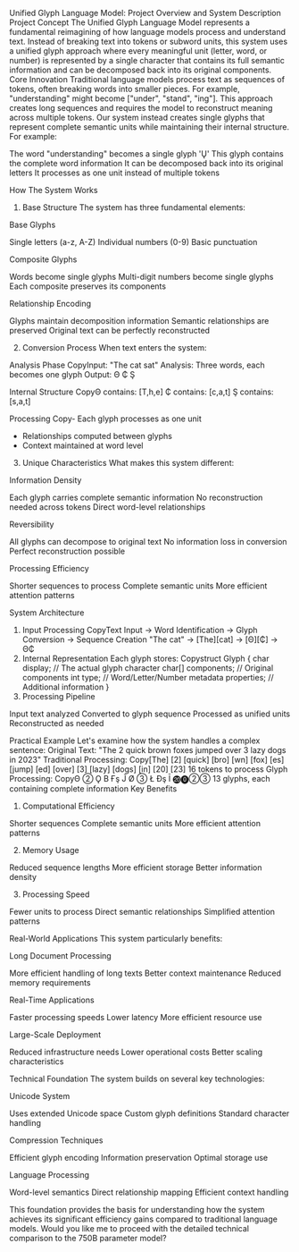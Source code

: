 Unified Glyph Language Model: Project Overview and System Description
Project Concept
The Unified Glyph Language Model represents a fundamental reimagining of how language models process and understand text. Instead of breaking text into tokens or subword units, this system uses a unified glyph approach where every meaningful unit (letter, word, or number) is represented by a single character that contains its full semantic information and can be decomposed back into its original components.
Core Innovation
Traditional language models process text as sequences of tokens, often breaking words into smaller pieces. For example, "understanding" might become ["under", "stand", "ing"]. This approach creates long sequences and requires the model to reconstruct meaning across multiple tokens.
Our system instead creates single glyphs that represent complete semantic units while maintaining their internal structure. For example:

The word "understanding" becomes a single glyph 'Ų'
This glyph contains the complete word information
It can be decomposed back into its original letters
It processes as one unit instead of multiple tokens

How The System Works
1. Base Structure
The system has three fundamental elements:

Base Glyphs

Single letters (a-z, A-Z)
Individual numbers (0-9)
Basic punctuation


Composite Glyphs

Words become single glyphs
Multi-digit numbers become single glyphs
Each composite preserves its components


Relationship Encoding

Glyphs maintain decomposition information
Semantic relationships are preserved
Original text can be perfectly reconstructed



2. Conversion Process
When text enters the system:

Analysis Phase
CopyInput: "The cat sat"
Analysis: Three words, each becomes one glyph
Output: Θ ₵ Ş

Internal Structure
CopyΘ contains: [T,h,e]
₵ contains: [c,a,t]
Ş contains: [s,a,t]

Processing
Copy- Each glyph processes as one unit
- Relationships computed between glyphs
- Context maintained at word level


3. Unique Characteristics
What makes this system different:

Information Density

Each glyph carries complete semantic information
No reconstruction needed across tokens
Direct word-level relationships


Reversibility

All glyphs can decompose to original text
No information loss in conversion
Perfect reconstruction possible


Processing Efficiency

Shorter sequences to process
Complete semantic units
More efficient attention patterns



System Architecture
1. Input Processing
CopyText Input → Word Identification → Glyph Conversion → Sequence Creation
"The cat" → [The][cat] → [Θ][₵] → Θ₵
2. Internal Representation
Each glyph stores:
Copystruct Glyph {
    char display;           // The actual glyph character
    char[] components;      // Original components
    int type;              // Word/Letter/Number
    metadata properties;    // Additional information
}
3. Processing Pipeline

Input text analyzed
Converted to glyph sequence
Processed as unified units
Reconstructed as needed

Practical Example
Let's examine how the system handles a complex sentence:
Original Text:
"The 2 quick brown foxes jumped over 3 lazy dogs in 2023"
Traditional Processing:
Copy[The] [2] [quick] [bro] [wn] [fox] [es] [jump] [ed] [over] [3] [lazy] [dogs] [in] [20] [23]
16 tokens to process
Glyph Processing:
CopyΘ ② Ǫ Β Ғş Ĵ Ø ③ Ł Đş Ī ⓴⓿②③
13 glyphs, each containing complete information
Key Benefits
1. Computational Efficiency

Shorter sequences
Complete semantic units
More efficient attention patterns

2. Memory Usage

Reduced sequence lengths
More efficient storage
Better information density

3. Processing Speed

Fewer units to process
Direct semantic relationships
Simplified attention patterns

Real-World Applications
This system particularly benefits:

Long Document Processing

More efficient handling of long texts
Better context maintenance
Reduced memory requirements


Real-Time Applications

Faster processing speeds
Lower latency
More efficient resource use


Large-Scale Deployment

Reduced infrastructure needs
Lower operational costs
Better scaling characteristics



Technical Foundation
The system builds on several key technologies:

Unicode System

Uses extended Unicode space
Custom glyph definitions
Standard character handling


Compression Techniques

Efficient glyph encoding
Information preservation
Optimal storage use


Language Processing

Word-level semantics
Direct relationship mapping
Efficient context handling



This foundation provides the basis for understanding how the system achieves its significant efficiency gains compared to traditional language models. Would you like me to proceed with the detailed technical comparison to the 750B parameter model?

